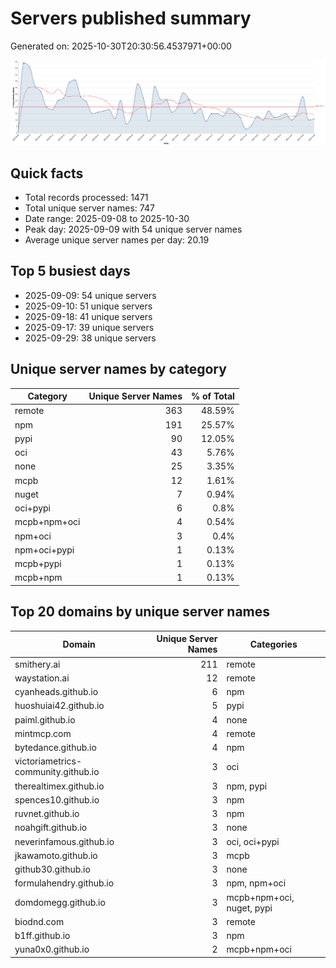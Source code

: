 # Servers published summary

Generated on: 2025-10-30T20:30:56.4537971+00:00

![Unique servers per day](servers-per-day.svg)

## Quick facts
- Total records processed: 1471
- Total unique server names: 747
- Date range: 2025-09-08 to 2025-10-30
- Peak day: 2025-09-09 with 54 unique server names
- Average unique server names per day: 20.19

## Top 5 busiest days
- 2025-09-09: 54 unique servers
- 2025-09-10: 51 unique servers
- 2025-09-18: 41 unique servers
- 2025-09-17: 39 unique servers
- 2025-09-29: 38 unique servers

## Unique server names by category

| Category | Unique Server Names | % of Total |
|----------|---------------------:|-----------:|
| remote | 363 | 48.59% |
| npm | 191 | 25.57% |
| pypi | 90 | 12.05% |
| oci | 43 | 5.76% |
| none | 25 | 3.35% |
| mcpb | 12 | 1.61% |
| nuget | 7 | 0.94% |
| oci+pypi | 6 | 0.8% |
| mcpb+npm+oci | 4 | 0.54% |
| npm+oci | 3 | 0.4% |
| npm+oci+pypi | 1 | 0.13% |
| mcpb+pypi | 1 | 0.13% |
| mcpb+npm | 1 | 0.13% |

## Top 20 domains by unique server names

| Domain | Unique Server Names | Categories |
|--------|---------------------:|------------|
| smithery.ai | 211 | remote |
| waystation.ai | 12 | remote |
| cyanheads.github.io | 6 | npm |
| huoshuiai42.github.io | 5 | pypi |
| paiml.github.io | 4 | none |
| mintmcp.com | 4 | remote |
| bytedance.github.io | 4 | npm |
| victoriametrics-community.github.io | 3 | oci |
| therealtimex.github.io | 3 | npm, pypi |
| spences10.github.io | 3 | npm |
| ruvnet.github.io | 3 | npm |
| noahgift.github.io | 3 | none |
| neverinfamous.github.io | 3 | oci, oci+pypi |
| jkawamoto.github.io | 3 | mcpb |
| github30.github.io | 3 | none |
| formulahendry.github.io | 3 | npm, npm+oci |
| domdomegg.github.io | 3 | mcpb+npm+oci, nuget, pypi |
| biodnd.com | 3 | remote |
| b1ff.github.io | 3 | npm |
| yuna0x0.github.io | 2 | mcpb+npm+oci |
